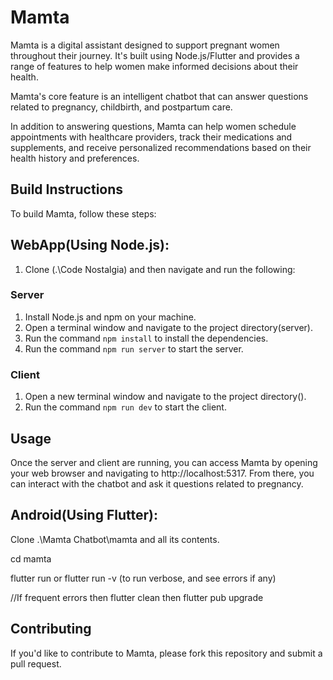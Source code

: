 # Mamta

Mamta is a digital assistant designed to support pregnant women throughout their journey. It's built using Node.js/Flutter and provides a range of features to help women make informed decisions about their health.

Mamta's core feature is an intelligent chatbot that can answer questions related to pregnancy, childbirth, and postpartum care.

In addition to answering questions, Mamta can help women schedule appointments with healthcare providers, track their medications and supplements, and receive personalized recommendations based on their health history and preferences.

## Build Instructions

To build Mamta, follow these steps:

## WebApp(Using Node.js):

1. Clone (.\Code Nostalgia\) and then navigate and run the following:

### Server

1. Install Node.js and npm on your machine.
2. Open a terminal window and navigate to the project directory(server).
3. Run the command `npm install` to install the dependencies.
4. Run the command `npm run server` to start the server.

### Client

1. Open a new terminal window and navigate to the project directory().
2. Run the command `npm run dev` to start the client.

## Usage

Once the server and client are running, you can access Mamta by opening your web browser and navigating to http://localhost:5317. From there, you can interact with the chatbot and ask it questions related to pregnancy.


## Android(Using Flutter):

Clone .\Mamta Chatbot\mamta and all its contents.

cd mamta

flutter run
or
flutter run -v (to run verbose, and see errors if any)

//If frequent errors then
flutter clean
then
flutter pub upgrade


## Contributing

If you'd like to contribute to Mamta, please fork this repository and submit a pull request.
